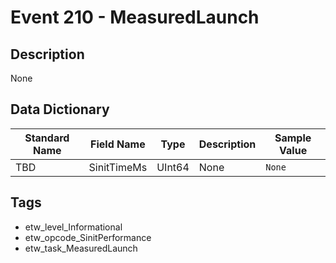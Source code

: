 # Event 210 - MeasuredLaunch

## Description
None

## Data Dictionary
|Standard Name|Field Name|Type|Description|Sample Value|
|---|---|---|---|---|
|TBD|SinitTimeMs|UInt64|None|`None`|

## Tags
* etw_level_Informational
* etw_opcode_SinitPerformance
* etw_task_MeasuredLaunch